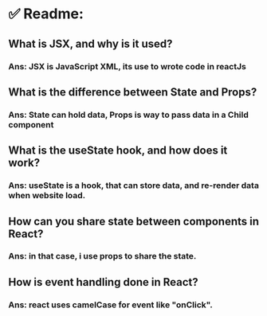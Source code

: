 # ✅ Readme:

## What is JSX, and why is it used?
### Ans: JSX is JavaScript XML, its use to wrote code in reactJs

## What is the difference between State and Props?
### Ans: State can hold data, Props is way to pass data in a Child component

## What is the useState hook, and how does it work?
### Ans: useState is a hook, that can store data, and re-render data when website load.

## How can you share state between components in React?
### Ans: in that case, i use props to share the state.

## How is event handling done in React?
### Ans: react uses camelCase for event like "onClick".

